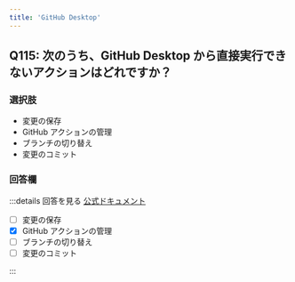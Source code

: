 ```yaml
---
title: 'GitHub Desktop'
---
```


## Q115: 次のうち、GitHub Desktop から直接実行できないアクションはどれですか？

### 選択肢

- 変更の保存
- GitHub アクションの管理
- ブランチの切り替え
- 変更のコミット

### 回答欄

:::details 回答を見る
[公式ドキュメント](https://docs.github.com/ja/actions/quickstart#prerequisites)

- [ ] 変更の保存
- [x] GitHub アクションの管理
- [ ] ブランチの切り替え
- [ ] 変更のコミット

:::
